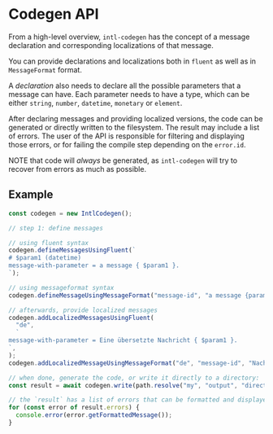 # Codegen API

From a high-level overview, `intl-codegen` has the concept of a message declaration
and corresponding localizations of that message.

You can provide declarations and localizations both in `fluent` as well as in
`MessageFormat` format.

A _declaration_ also needs to declare all the possible parameters that a message
can have. Each parameter needs to have a type, which can be either
`string`, `number`, `datetime`, `monetary` or `element`.

After declaring messages and providing localized versions, the code can be
generated or directly written to the filesystem.
The result may include a list of errors. The user of the API is responsible for
filtering and displaying those errors, or for failing the compile step depending
on the `error.id`.

NOTE that code will _always_ be generated, as `intl-codegen` will try to recover
from errors as much as possible.

## Example

```ts
const codegen = new IntlCodegen();

// step 1: define messages

// using fluent syntax
codegen.defineMessagesUsingFluent(`
# $param1 (datetime)
message-with-parameter = a message { $param1 }.
`);

// using messageformat syntax
codegen.defineMessageUsingMessageFormat("message-id", "a message {param1}", [{ name: "param1", type: "monetary" }]);

// afterwards, provide localized messages
codegen.addLocalizedMessagesUsingFluent(
  "de",
  `
message-with-parameter = Eine übersetzte Nachricht { $param1 }.
`,
);
codegen.addLocalizedMessageUsingMessageFormat("de", "message-id", "Nachricht {param1}");

// when done, generate the code, or write it directly to a directory:
const result = await codegen.write(path.resolve("my", "output", "directory"));

// the `result` has a list of errors that can be formatted and displayed.
for (const error of result.errors) {
  console.error(error.getFormattedMessage());
}
```
